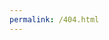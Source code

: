 ```yaml
---
permalink: /404.html
---
```


<script>
  
  var allposts = [];
  
  function redirectToCorrectPage() {  
	  {% for post in site.posts %}  
		  allposts.push("{{ site.url }}{{ post.url }}");  
	  {% endfor %}  
	  
    var url = window.location.toString();  
	
    if (url.slice(-1) === "/") {  
       url = url.slice(0, -1);  
    }  
  
    var allpostsUpperCase = allposts.map(function(value) {  
      return value.toUpperCase();  
    });  
  
	  var i = allpostsUpperCase.indexOf(url.toUpperCase());  
	
    if (i != -1) {  
      console.log(allposts[i]);  
      window.location = allposts[i];  
    }
  }
  
  window.onload = redirectToCorrectPage;
  
</script>
